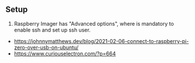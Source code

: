 ## Setup
1. Raspberry Imager has "Advanced options", where is mandatory to enable ssh and set up ssh user. 



- https://johnnymatthews.dev/blog/2021-02-06-connect-to-raspberry-pi-zero-over-usb-on-ubuntu/
- https://www.curiouselectron.com/?p=664